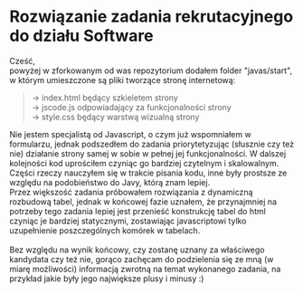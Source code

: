 # Rozwiązanie zadania rekrutacyjnego do działu Software
Cześć,<br>
powyżej w zforkowanym od was repozytorium dodałem folder "javas/start", w którym umieszczone są pliki tworzące stronę internetową:
> -> index.html będący szkieletem strony<br>
> -> jscode.js odpowiadający za funkcjonalności strony<br>
> -> style.css będący warstwą wizualną strony<br>


Nie jestem specjalistą od Javascript, o czym już wspomniałem w formularzu, jednak podszedłem do zadania priorytetyzując (słusznie czy też nie) działanie strony samej w sobie w pełnej jej funkcjonalności. W dalszej kolejności kod uprościłem czyniąc go bardziej czytelnym i skalowalnym.<br>
Części rzeczy nauczyłem się w trakcie pisania kodu, inne były prostsze ze względu na podobieństwo do Javy, którą znam lepiej.<br>
Przez większość zadania próbowałem rozwiązania z dynamiczną rozbudową tabel, jednak w końcowej fazie uznałem, że przynajmniej na potrzeby tego zadania lepiej jest przenieść konstrukcję tabel do html czyniąc je bardziej statycznymi, zostawiając javascriptowi tylko uzupełnienie poszczególnych komórek w tabelach.<br><br>
Bez względu na wynik końcowy, czy zostanę uznany za właściwego kandydata czy też nie, gorąco zachęcam do podzielenia się ze mną (w miarę możliwości) informacją zwrotną na temat wykonanego zadania, na przykład jakie były jego największe plusy i minusy :)
